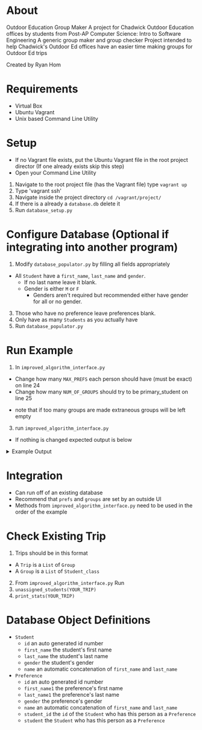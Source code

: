 # About
Outdoor Education Group Maker
A project for Chadwick Outdoor Education offices by students from Post-AP Computer Science: Intro to Software Engineering
A generic group maker and group checker
Project intended to help Chadwick's Outdoor Ed offices have an easier time making groups for Outdoor Ed trips

Created by Ryan Hom

# Requirements
- Virtual Box
- Ubuntu Vagrant
- Unix based Command Line Utility

# Setup
- If no Vagrant file exists, put the Ubuntu Vagrant file in the root project director (If one already exists skip this step)
- Open your Command Line Utility
1. Navigate to the root project file (has the Vagrant file) type `vagrant up`
2. Type 'vagrant ssh'
3. Navigate inside the project directory `cd /vagrant/project/`
4. If there is a already a `database.db` delete it
5. Run `database_setup.py`

# Configure Database (Optional if integrating into another program)
1. Modify `database_populator.py` by filling all fields appropriately
  - All `Student` have a `first_name`, `last_name` and `gender`.
    - If no last name leave it blank.
    - Gender is either `M` or `F`
      - Genders aren't required but recommended either have gender for all or no gender.
3. Those who have no preference leave preferences blank.
4. Only have as many `Students` as you actually have
5. Run `database_populator.py`

# Run Example
1. In `improved_algorithm_interface.py`
  - Change how many `MAX_PREFS` each person should have (must be exact) on line 24
  - Change how many `NUM_OF_GROUPS` should try to be primary_student on line 25
  * note that if too many groups are made extraneous groups will be left empty
3. run `improved_algorithm_interface.py`
- If nothing is changed expected output is below
<details>
  <summary>Example Output</summary>
  Max Boys Per Group: 8.0
  Max Girls Per Group: 10.0
  Number of Groups:4

  Group 1: 7 Boys, 11 Girls Total: 18
  JoeC
  AmitA
  LucasS
  MatanL
  RafealaL
  BenedictT
  PadminiC
  SerenaM
  LorenaT
  KaterinaA
  DoruV
  LexiL
  DritaH
  PeterO
  AlexaD
  CorinnaV
  SamuelB
  LindseyG

  Group 2: 11 Boys, 7 Girls Total: 18
  SundarR
  JackR
  AlexanderC
  EugeneC
  AnarS
  ErwinP
  AseemO
  CharlesD
  BeatriseS
  LouiseD
  SamanthaA
  LilyK
  IsabelleC
  KenyaR
  AnitaO
  IreneS
  DarnellM
  FabioP

  Group 3: 8 Boys, 9 Girls Total: 17
  AlvinG
  AmosS
  JasmineE
  ShirleyN
  RonA
  KlemensH
  MikaelaM
  PatrickG
  SolomonP
  SusieD
  DanielD
  RosaE
  BiankaW
  AbelF
  MacG
  RoxanneA
  AriellaA

  Group 4: 5 Boys, 12 Girls Total: 17
  PaulaD
  ZenaK
  RanjitF
  WinonaB
  LucieM
  RachelS
  OlympiaL
  LeaS
  EstherJ
  MonicaM
  SilviaG
  OlegA
  AntonM
  AbrahamM
  KateF
  MartinM
  MiraA
  0 students are unable to be assigned

  0 matches = 0
  1 matches = 18
  2 matches = 33
  3 matches = 9

  The average group size is 17
  There are 0 empty groups
</details>

# Integration
- Can run off of an existing database
- Recommend that `prefs` and `groups` are set by an outside UI
- Methods from `improved_algorithm_interface.py` need to be used in the order of the example

# Check Existing Trip
1. Trips should be in this format
  - A `Trip` is a `List` of `Group`
  - A `Group` is a `List` of `Student_class`
2. From `improved_algorithm_interface.py` Run
  1. `unassigned_students(YOUR_TRIP)`
  2. `print_stats(YOUR_TRIP)`

# Database Object Definitions
- `Student`
  - `id` an auto generated id number
  - `first_name` the student's first name
  - `last_name` the student's last name
  - `gender` the student's gender
  - `name` an automatic concatenation of `first_name` and `last_name`
- `Preference`
  - `id` an auto generated id number
  - `first_name1` the preference's first name
  - `last_name1` the preference's last name
  - `gender` the preference's gender
  - `name` an automatic concatenation of `first_name` and `last_name`
  - `student_id` the `id` of the `Student` who has this person as a `Preference`
  - `student` the `Student` who has this person as a `Preference`
